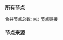 ### 所有节点
合并节点总数: `963`
[节点链接](https://raw.githubusercontent.com/rzhy1/11/master/sub/sub_merge_base64.txt)

### 节点来源
